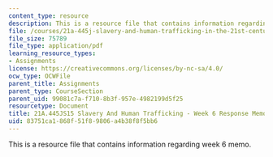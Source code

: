 ```yaml
---
content_type: resource
description: This is a resource file that contains information regarding week 6 memo.
file: /courses/21a-445j-slavery-and-human-trafficking-in-the-21st-century-spring-2015/83751ca1868f51f89806a4b38f8f5bb6_MIT21A_445JS15_Week6memo.pdf
file_size: 75789
file_type: application/pdf
learning_resource_types:
- Assignments
license: https://creativecommons.org/licenses/by-nc-sa/4.0/
ocw_type: OCWFile
parent_title: Assignments
parent_type: CourseSection
parent_uid: 99081c7a-f710-8b3f-957e-4982199d5f25
resourcetype: Document
title: 21A.445JS15 Slavery And Human Trafficking - Week 6 Response Memo
uid: 83751ca1-868f-51f8-9806-a4b38f8f5bb6
---
```

This is a resource file that contains information regarding week 6 memo.